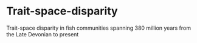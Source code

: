 # Trait-space-disparity
Trait-space disparity in fish communities spanning 380 million years from the Late Devonian to present
